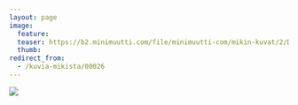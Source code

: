 ```yaml
---
layout: page
image:
  feature:
  teaser: https://b2.minimuutti.com/file/minimuutti-com/mikin-kuvat/2/DSC08357-245px.jpg
  thumb:
redirect_from:
  - /kuvia-mikista/00026
---
```


![](https://b2.minimuutti.com/file/minimuutti-com/mikin-kuvat/2/DSC08357-800px.jpg)
